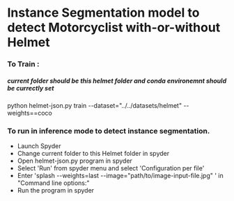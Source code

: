 # Instance Segmentation model to detect Motorcyclist with-or-without Helmet

### To Train : 
##### current folder should be this helmet folder and conda environemnt should be currectly set

python helmet-json.py train --dataset="../../datasets/helmet" --weights==coco

### To run in inference mode to detect instance segmentation. 
* Launch Spyder
* Change current folder to this Helmet folder in spyder
* Open helmet-json.py program in spyder 
* Select 'Run' from spyder menu and select 'Configuration per file'
* Enter   'splash --weights=last --image="path/to/image-input-file.jpg" '        in "Command line options:"
* Run the program in spyder
